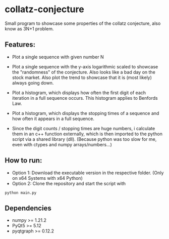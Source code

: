 # collatz-conjecture

Small program to showcase some properties of the collatz conjecture, also know as 3N+1 problem.

## Features:
- Plot a single sequence with given number N
- Plot a single sequence with the y-axis logarithmic scaled to showcase the "randomness" of the conjecture. Also looks like a bad day on the stock market.
  Also plot the trend to showcase that it is (most likely) always going down.
- Plot a histogram, which displays how often the first digit of each iteration in a full sequence occurs.
  This histogram applies to Benfords Law.
- Plot a histogram, which displays the stopping times of a sequence and how often it appears in a full sequence.

- Since the digit counts / stopping times are huge numbers, i calculate them in an c++ function externally, which is then imported to the python script via a shared library (dll).
  (Because python was too slow for me, even with ctypes and numpy arrays/numbers...)
  
## How to run:
- Option 1: Download the executable version in the respective folder. (Only on x64 Systems with x64 Python)
- Option 2: Clone the repository and start the script with
```
python main.py
```

## Dependencies
- numpy >= 1.21.2
- PyQt5 >= 5.12
- pyqtgraph >= 0.12.2

